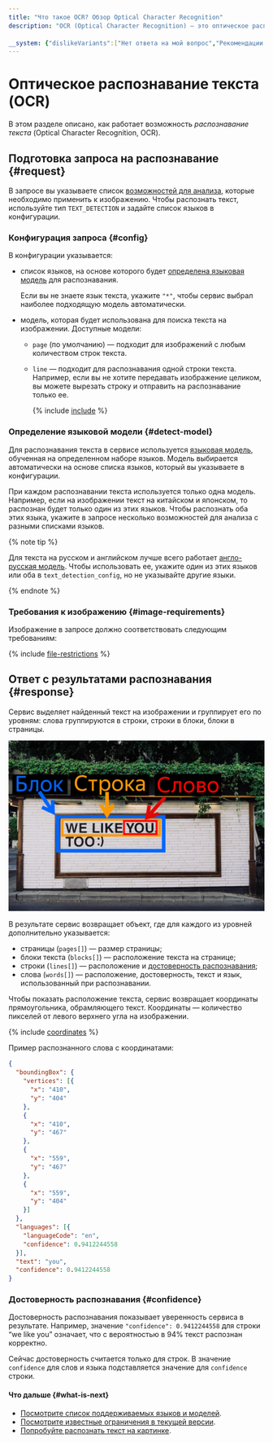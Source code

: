 ```yaml
---
title: "Что такое OCR? Обзор Optical Character Recognition"
description: "OCR (Optical Character Recognition) – это оптическое распознавание текста. Сервис выделяет найденный текст на изображении и группирует его по уровням слова группируются в строки, строки в блоки, блоки в страницы. Для распознавания текста используется языковая модель, обученная на определенном наборе языков. Модель выбирается автоматически на основе списка языков."

__system: {"dislikeVariants":["Нет ответа на мой вопрос","Рекомендации не помогли","Содержание не соответсвует заголовку","Другое"]}
---
```



# Оптическое распознавание текста (OCR)

В этом разделе описано, как работает возможность _распознавание текста_ (Optical Character Recognition, OCR).

## Подготовка запроса на распознавание {#request}

В запросе вы указываете список [возможностей для анализа](../index.md#features), которые необходимо применить к изображению. Чтобы распознать текст, используйте тип `TEXT_DETECTION` и задайте список языков в конфигурации.

### Конфигурация запроса {#config}

В конфигурации указывается:
* список языков, на основе которого будет [определена языковая модель](#detect-model) для распознавания.

  Если вы не знаете язык текста, укажите `"*"`, чтобы сервис выбрал наиболее подходящую модель автоматически.
* модель, которая будет использована для поиска текста на изображении. Доступные модели:
  * `page` (по умолчанию) — подходит для изображений с любым количеством строк текста.
  * `line` — подходит для распознавания одной строки текста. Например, если вы не хотите передавать изображение целиком, вы можете вырезать строку и отправить на распознавание только ее.

    {% include [include](../../../_includes/vision/text-detection-line-note.md) %}

### Определение языковой модели {#detect-model}

Для распознавания текста в сервисе используется [языковая модель](supported-languages.md), обученная на определенном наборе языков. Модель выбирается автоматически на основе списка языков, который вы указываете в конфигурации.

При каждом распознавании текста используется только одна модель. Например, если на изображении текст на китайском и японском, то распознан будет только один из этих языков. Чтобы распознать оба этих языка, укажите в запросе несколько возможностей для анализа с разными списками языков.

{% note tip %}

Для текста на русском и английском лучше всего работает [англо-русская модель](supported-languages.md#engrus). Чтобы использовать ее, укажите один из этих языков или оба в `text_detection_config`, но не указывайте другие языки.

{% endnote %}

### Требования к изображению {#image-requirements}

Изображение в запросе должно соответствовать следующим требованиям:

{% include [file-restrictions](../../../_includes/vision/file-restrictions.md) %}

## Ответ с результатами распознавания {#response}

Сервис выделяет найденный текст на изображении и группирует его по уровням: слова группируются в строки, строки в блоки, блоки в страницы.

![image](../../../_assets/vision/text-detection.jpg)

В результате сервис возвращает объект, где для каждого из уровней дополнительно указывается:
* страницы (`pages[]`) — размер страницы;
* блоки текста (`blocks[]`) — расположение текста на странице;
* строки (`lines[]`) — расположение и [достоверность распознавания](#confidence);
* слова (`words[]`) — расположение, достоверность, текст и язык, использованный при распознавании.

Чтобы показать расположение текста, сервис возвращает координаты прямоугольника, обрамляющего текст. Координаты — количество пикселей от левого верхнего угла на изображении.

{% include [coordinates](../../../_includes/vision/coordinates.md) %}

Пример распознанного слова с координатами:

```json
{
  "boundingBox": {
    "vertices": [{
      "x": "410",
      "y": "404"
    },
    {
      "x": "410",
      "y": "467"
    },
    {
      "x": "559",
      "y": "467"
    },
    {
      "x": "559",
      "y": "404"
    }]
  },
  "languages": [{
    "languageCode": "en",
    "confidence": 0.9412244558
  }],
  "text": "you",
  "confidence": 0.9412244558
}
```

### Достоверность распознавания {#confidence}

Достоверность распознавания показывает уверенность сервиса в результате. Например, значение `"confidence": 0.9412244558` для строки <q>we like you</q> означает, что с вероятностью в 94% текст распознан корректно.

Сейчас достоверность считается только для строк. В значение `confidence` для слов и языка подставляется значение для `confidence` строки.

#### Что дальше {#what-is-next}

* [Посмотрите список поддерживаемых языков и моделей](supported-languages.md).
* [Посмотрите известные ограничения в текущей версии](known-issues.md).
* [Попробуйте распознать текст на картинке](../../operations/ocr/text-detection.md).